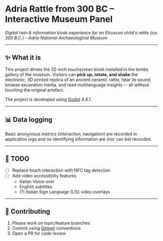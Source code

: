 # Adria Rattle from 300 BC – Interactive Museum Panel
*Digital twin & information kiosk experience for an Etruscan child's rattle (ca. 300 B.C.) – Adria National Archaeological Museum*

---

## ✨ What it is
This project drives the 32-inch touchscreen kiosk installed in the tombs gallery of the museum.
Visitors can **pick up, rotate, and shake** the electronic, 3D printed replica of an ancient ceramic rattle, hear its sound, browse excavation media, and read multilanguage insights -- all without touching the original artefact.

The project is developed using [Godot](https://godotengine.org/) 4.4.1.

---

## 📊 Data logging

Basic anonymous metrics (interaction, navigation) are recorded in application logs and no identifying information are (nor can be) recorded.

---

## 🧭 TODO

* [ ] Replace touch interaction with NFC tag detection
* [ ] Add video accessibility features
  * Italian Voice-over
  * English subtitles
  * (?) Italian Sign Language (LIS) video overlays

---

## 🤝 Contributing

1. Please work on topic/feature branches
2. Commit using [Gitmoji](https://gitmoji.dev/) conventions
3. Open a PR for code review
